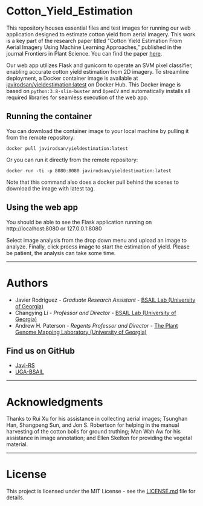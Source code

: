 # Cotton_Yield_Estimation

This repository houses essential files and test images for running our web application designed to estimate cotton yield from aerial imagery. This work is a key part of the research paper titled "Cotton Yield Estimation From Aerial Imagery Using Machine Learning Approaches," published in the journal Frontiers in Plant Science. You can find the paper [here](https://doi.org/10.3389/fpls.2022.870181).

Our web app utilizes Flask and gunicorn to operate an SVM pixel classifier, enabling accurate cotton yield estimation from 2D imagery. To streamline deployment, a Docker container image is available at [javirodsan/yieldestimation:latest](https://hub.docker.com/r/javirodsan/yieldestimation) on Docker Hub. This Docker image is based on ``python:3.8-slim-buster`` and ``OpenCV`` and automatically installs all required libraries for seamless execution of the web app.



## Running the container

You can download the container image to your local machine by pulling it from the remote repository:

```
docker pull javirodsan/yieldestimation:latest
```

Or you can run it directly from the remote repository:

```
docker run -ti -p 8080:8080 javirodsan/yieldestimation:latest
```
Note that this command also does a docker pull behind the scenes to download the image with latest tag. 

## Using the web app
You should be able to see the Flask application running on http://localhost:8080 or 127.0.0.1:8080

Select image analysis from the drop down menu and upload an image to analyze. Finally, click proess image to start the estimation of yield. Please be patient, the analysis can take some time.
____
# Authors

* Javier Rodriguez - *Graduate Research Assistant* - [BSAIL Lab (University of Georgia)](https://bsail.engr.uga.edu/)
* Changying Li - *Professor and Director* - [BSAIL Lab (University of Georgia)](https://bsail.engr.uga.edu/)
* Andrew H. Paterson - *Regents Professor and Director* - [The Plant Genome Mapping Laboratory (University of Georgia)](http://www.plantgenome.uga.edu/)

## Find us on GitHub

* [Javi-RS](https://github.com/Javi-RS)
* [UGA-BSAIL](https://github.com/UGA-BSAIL)

____
# Acknowledgments
Thanks to Rui Xu for his assistance in collecting aerial images; Tsunghan Han, Shangpeng Sun, and Jon S. Robertson for helping in the manual harvesting of the cotton bolls for ground truthing; Man Wah Aw for his assistance in image annotation; and Ellen Skelton for providing the vegetal material.

____
# License

This project is licensed under the MIT License - see the [LICENSE.md](LICENSE.md) file for details.
